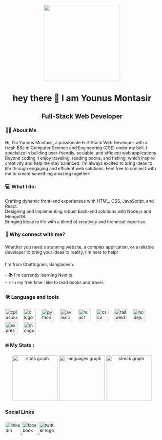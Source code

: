 <div align="center">
  <img height="250"  src="https://i.ibb.co.com/QF02j0Fj/Younus-Montasir.png"  />
</div>

###

<h1 align="center">hey there 👋 I am Younus Montasir</h1>

###

<h2 align="center">Full-Stack Web Developer</h2>

###

<h3 align="left">👩‍💻  About Me</h3>

###

<p align="left">Hi, I'm Younus Montasir, a passionate Full-Stack Web Developer with a fresh BSc in Computer Science and Engineering (CSE) under my belt. I specialize in building user-friendly, scalable, and efficient web applications. Beyond coding, I enjoy traveling, reading books, and fishing, which inspire creativity and help me stay balanced. I’m always excited to bring ideas to life through engaging and efficient web solutions. Feel free to connect with me to create something amazing together!</p>

###

<h3 align="left">💻 What I do:</h3>

###

<p align="left">Crafting dynamic front-end experiences with HTML, CSS, JavaScript, and React.<br>Designing and implementing robust back-end solutions with Node.js and MongoDB.<br>Bringing ideas to life with a blend of creativity and technical expertise.</p>

###

<h3 align="left">🌟 Why connect with me?</h3>

###

<p align="left">Whether you need a stunning website, a complex application, or a reliable developer to bring your ideas to reality, I'm here to help!</p>

###

<p align="left">I'm from Chattogram, Bangladesh.<br><br>- 📚 I'm currently learning Next js<br>- ⚡ In my free time I like to read books and travel.</p>

###

<h3 align="left">🛠 Language and tools</h3>

###

<div align="left">
  <img src="https://cdn.jsdelivr.net/gh/devicons/devicon/icons/cplusplus/cplusplus-original.svg" height="40" alt="cplusplus logo"  />
  <img width="12" />
  <img src="https://cdn.jsdelivr.net/gh/devicons/devicon/icons/c/c-original.svg" height="40" alt="c logo"  />
  <img width="12" />
  <img src="https://cdn.jsdelivr.net/gh/devicons/devicon/icons/python/python-original.svg" height="40" alt="python logo"  />
  <img width="12" />
  <img src="https://cdn.jsdelivr.net/gh/devicons/devicon/icons/javascript/javascript-original.svg" height="40" alt="javascript logo"  />
  <img width="12" />
  <img src="https://cdn.jsdelivr.net/gh/devicons/devicon/icons/react/react-original.svg" height="40" alt="react logo"  />
  <img width="12" />
  <img src="https://cdn.jsdelivr.net/gh/devicons/devicon/icons/css3/css3-original.svg" height="40" alt="css3 logo"  />
  <img width="12" />
  <img src="https://cdn.jsdelivr.net/gh/devicons/devicon/icons/tailwindcss/tailwindcss-original-wordmark.svg" height="40" alt="tailwindcss logo"  />
  <img width="12" />
  <img src="https://cdn.jsdelivr.net/gh/devicons/devicon/icons/nodejs/nodejs-original.svg" height="40" alt="nodejs logo"  />
  <img width="12" />
  <img src="https://cdn.jsdelivr.net/gh/devicons/devicon/icons/express/express-original.svg" height="40" alt="express logo"  />
  <img width="12" />
  <img src="https://cdn.jsdelivr.net/gh/devicons/devicon/icons/mongodb/mongodb-original.svg" height="40" alt="mongodb logo"  />
</div>

###

<h3 align="left">🔥   My Stats :</h3>

###


<div align="center">
  <img src="https://github-readme-stats.vercel.app/api?username=YounusMontasir&hide_title=false&hide_rank=false&show_icons=true&include_all_commits=true&count_private=true&disable_animations=false&theme=dracula&locale=en&hide_border=false&order=1" height="150" alt="stats graph"  />
  <img src="https://github-readme-stats.vercel.app/api/top-langs?username=YounusMontasir&locale=en&hide_title=false&layout=compact&card_width=320&langs_count=5&theme=dracula&hide_border=false&order=2" height="150" alt="languages graph"  />
  <img src="https://streak-stats.demolab.com?user=YounusMontasir&locale=en&mode=daily&theme=dracula&hide_border=false&border_radius=5&order=3" height="150" alt="streak graph"  />
</div>

###

<h3 align="left">Social Links</h3>

###

<div align="left">
  <a href="https://www.linkedin.com/in/younus-montasir-a79060248/" target="_blank">
    <img src="https://raw.githubusercontent.com/maurodesouza/profile-readme-generator/master/src/assets/icons/social/linkedin/default.svg" width="52" height="40" alt="linkedin logo"  />
  </a>
  <a href="https://www.facebook.com/younus.montasir.2024/" target="_blank">
    <img src="https://raw.githubusercontent.com/maurodesouza/profile-readme-generator/master/src/assets/icons/social/facebook/default.svg" width="52" height="40" alt="facebook logo"  />
  </a>
 <a href="https://x.com/YMontasir10538" target="_blank">
    <img src="https://raw.githubusercontent.com/maurodesouza/profile-readme-generator/master/src/assets/icons/social/twitter/default.svg" width="52" height="40" alt="twitter logo"  />
  </a>
</div>

###
